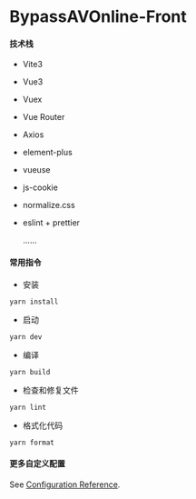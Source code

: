 # BypassAVOnline-Front


#### 技术栈

- Vite3
- Vue3 
- Vuex
- Vue Router 
- Axios 
- element-plus 
- vueuse 
- js-cookie 
- normalize.css
- eslint + prettier

    ……


#### 常用指令

- 安装

```
yarn install
```

- 启动

```
yarn dev
```

- 编译

```
yarn build
```

- 检查和修复文件

```
yarn lint
```

- 格式化代码

```
yarn format
```

#### 更多自定义配置

See [Configuration Reference](https://cli.vuejs.org/config/).
